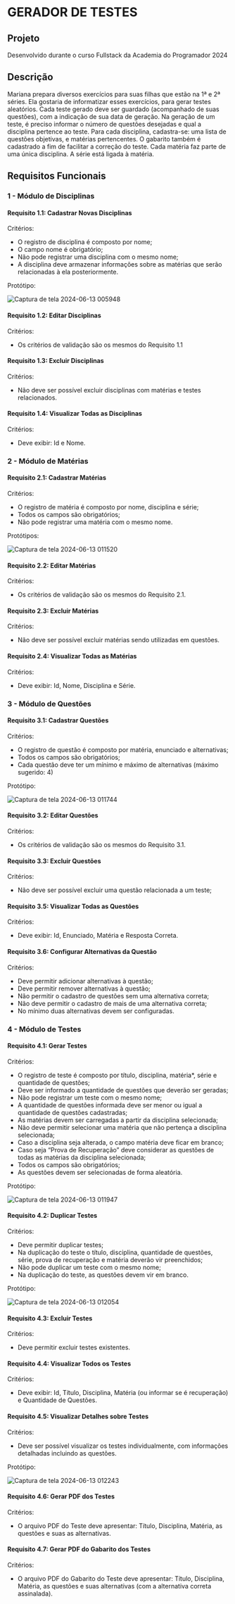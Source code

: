 # GERADOR DE TESTES

## Projeto
Desenvolvido durante o curso Fullstack da Academia do Programador 2024

## Descrição
Mariana prepara diversos exercícios para suas filhas que estão na 1ª e 2ª séries. Ela gostaria de informatizar esses exercícios, para gerar testes aleatórios.
Cada teste  gerado deve ser guardado (acompanhado de suas questões), com a indicação de sua  data de geração. Na geração de um teste, é preciso informar o número de questões
desejadas e qual a disciplina pertence ao teste. Para cada disciplina, cadastra-se: uma lista de questões objetivas, e matérias pertencentes.
O gabarito também é  cadastrado a fim de facilitar a correção do teste. Cada matéria faz parte de uma única  disciplina. A série está ligada à matéria. 

## Requisitos Funcionais

### 1 - Módulo de Disciplinas

#### Requisito 1.1: Cadastrar Novas Disciplinas
Critérios:
- O registro de disciplina é composto por nome;
- O campo nome é obrigatório;
- Não pode registrar uma disciplina com o mesmo nome;
- A disciplina deve armazenar informações sobre as matérias que serão relacionadas à ela posteriormente.

Protótipo:


![Captura de tela 2024-06-13 005948](https://github.com/MorfosCode/GerenciadorTeste/assets/163341752/7531dd8e-7279-4ccc-86e0-7790cf697e4e)

#### Requisito 1.2: Editar Disciplinas
Critérios:
- Os critérios de validação são os mesmos do Requisito 1.1
#### Requisito 1.3: Excluir Disciplinas
Critérios:
- Não deve ser possível excluir disciplinas com matérias e testes relacionados.
#### Requisito 1.4: Visualizar Todas as Disciplinas
Critérios:
- Deve exibir: Id e Nome.

### 2 - Módulo de Matérias
#### Requisito 2.1: Cadastrar Matérias
Critérios:
- O registro de matéria é composto por nome, disciplina e série;
- Todos os campos são obrigatórios;
- Não pode registrar uma matéria com o mesmo nome.

Protótipos:


![Captura de tela 2024-06-13 011520](https://github.com/MorfosCode/GerenciadorTeste/assets/163341752/1fd61898-2ed9-403c-b631-c99d51d90317)

#### Requisito 2.2: Editar Matérias
Critérios:
- Os critérios de validação são os mesmos do Requisito 2.1.
#### Requisito 2.3: Excluir Matérias
Critérios:
- Não deve ser possível excluir matérias sendo utilizadas em questões.
#### Requisito 2.4: Visualizar Todas as Matérias
Critérios:
- Deve exibir: Id, Nome, Disciplina e Série.

### 3 - Módulo de Questões
#### Requisito 3.1: Cadastrar Questões
Critérios:
- O registro de questão é composto por matéria, enunciado e alternativas;
- Todos os campos são obrigatórios;
- Cada questão deve ter um mínimo e máximo de alternativas (máximo sugerido: 4)

Protótipo:


![Captura de tela 2024-06-13 011744](https://github.com/MorfosCode/GerenciadorTeste/assets/163341752/0f1c1672-0bfd-4c14-aa91-8012817efc70)

#### Requisito 3.2: Editar Questões
Critérios:
- Os critérios de validação são os mesmos do Requisito 3.1.
#### Requisito 3.3: Excluir Questões
Critérios:
- Não deve ser possível excluir uma questão relacionada a um teste;
#### Requisito 3.5: Visualizar Todas as Questões
Critérios:
- Deve exibir: Id, Enunciado, Matéria e Resposta Correta.
#### Requisito 3.6: Configurar Alternativas da Questão
Critérios:
- Deve permitir adicionar alternativas à questão;
- Deve permitir remover alternativas à questão;
- Não permitir o cadastro de questões sem uma alternativa correta;
- Não deve permitir o cadastro de mais de uma alternativa correta;
- No mínimo duas alternativas devem ser configuradas.
### 4 - Módulo de Testes
#### Requisito 4.1: Gerar Testes
Critérios:
- O registro de teste é composto por título, disciplina, matéria*, série e quantidade de questões;
- Deve ser informado a quantidade de questões que deverão ser geradas;
- Não pode registrar um teste com o mesmo nome;
- A quantidade de questões informada deve ser menor ou igual a quantidade de questões cadastradas;
- As matérias devem ser carregadas a partir da disciplina selecionada;
- Não deve permitir selecionar uma matéria que não pertença a disciplina selecionada;
- Caso a disciplina seja alterada, o campo matéria deve ficar em branco;
- Caso seja “Prova de Recuperação” deve considerar as questões de todas as matérias da disciplina selecionada;
- Todos os campos são obrigatórios;
- As questões devem ser selecionadas de forma aleatória.

Protótipo:


![Captura de tela 2024-06-13 011947](https://github.com/MorfosCode/GerenciadorTeste/assets/163341752/ed139dc8-9061-4d7e-9f24-7adb1835e2e0)

#### Requisito 4.2: Duplicar Testes
Critérios:
- Deve permitir duplicar testes;
- Na duplicação do teste o título, disciplina, quantidade de questões, série, prova de recuperação e matéria deverão vir preenchidos;
- Não pode duplicar um teste com o mesmo nome;
- Na duplicação do teste, as questões devem vir em branco.

Protótipo:


![Captura de tela 2024-06-13 012054](https://github.com/MorfosCode/GerenciadorTeste/assets/163341752/6acb26b1-213c-471f-a0f8-5c5f7335dccf)

#### Requisito 4.3: Excluir Testes
Critérios:
- Deve permitir excluir testes existentes.
#### Requisito 4.4: Visualizar Todos os Testes
Critérios:
- Deve exibir: Id, Título, Disciplina, Matéria (ou informar se é recuperação) e Quantidade de Questões.
#### Requisito 4.5: Visualizar Detalhes sobre Testes
Critérios:
- Deve ser possível visualizar os testes individualmente, com informações detalhadas incluindo as questões.

Protótipo:


![Captura de tela 2024-06-13 012243](https://github.com/MorfosCode/GerenciadorTeste/assets/163341752/159d1df3-1e08-4546-9f98-e047326fc749)

#### Requisito 4.6: Gerar PDF dos Testes
Critérios:
- O arquivo PDF do Teste deve apresentar: Título, Disciplina, Matéria, as questões e suas as alternativas.
#### Requisito 4.7: Gerar PDF do Gabarito dos Testes
Critérios:
- O arquivo PDF do Gabarito do Teste deve apresentar: Título, Disciplina, Matéria, as questões e suas alternativas (com a alternativa correta assinalada).
